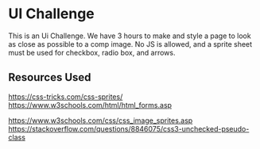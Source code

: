 # UI Challenge

This is an Ui Challenge. We have 3 hours to make and style a page to look as close as possible to a comp image. No JS is allowed, and a sprite sheet must be used for checkbox, radio box, and arrows.

## Resources Used

https://css-tricks.com/css-sprites/
https://www.w3schools.com/html/html_forms.asp

https://www.w3schools.com/css/css_image_sprites.asp
https://stackoverflow.com/questions/8846075/css3-unchecked-pseudo-class
